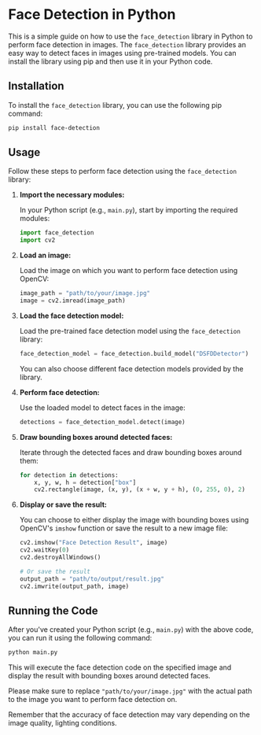 
# Face Detection in Python

This is a simple guide on how to use the `face_detection` library in Python to perform face detection in images. The `face_detection` library provides an easy way to detect faces in images using pre-trained models. You can install the library using pip and then use it in your Python code.

## Installation

To install the `face_detection` library, you can use the following pip command:

```bash
pip install face-detection
```

## Usage

Follow these steps to perform face detection using the `face_detection` library:

1. **Import the necessary modules:**

   In your Python script (e.g., `main.py`), start by importing the required modules:

   ```python
   import face_detection
   import cv2
   ```

2. **Load an image:**

   Load the image on which you want to perform face detection using OpenCV:

   ```python
   image_path = "path/to/your/image.jpg"
   image = cv2.imread(image_path)
   ```

3. **Load the face detection model:**

   Load the pre-trained face detection model using the `face_detection` library:

   ```python
   face_detection_model = face_detection.build_model("DSFDDetector")
   ```

   You can also choose different face detection models provided by the library.

4. **Perform face detection:**

   Use the loaded model to detect faces in the image:

   ```python
   detections = face_detection_model.detect(image)
   ```

5. **Draw bounding boxes around detected faces:**

   Iterate through the detected faces and draw bounding boxes around them:

   ```python
   for detection in detections:
       x, y, w, h = detection["box"]
       cv2.rectangle(image, (x, y), (x + w, y + h), (0, 255, 0), 2)
   ```

6. **Display or save the result:**

   You can choose to either display the image with bounding boxes using OpenCV's `imshow` function or save the result to a new image file:

   ```python
   cv2.imshow("Face Detection Result", image)
   cv2.waitKey(0)
   cv2.destroyAllWindows()

   # Or save the result
   output_path = "path/to/output/result.jpg"
   cv2.imwrite(output_path, image)
   ```

## Running the Code

After you've created your Python script (e.g., `main.py`) with the above code, you can run it using the following command:

```bash
python main.py
```

This will execute the face detection code on the specified image and display the result with bounding boxes around detected faces.

Please make sure to replace `"path/to/your/image.jpg"` with the actual path to the image you want to perform face detection on.

Remember that the accuracy of face detection may vary depending on the image quality, lighting conditions.

